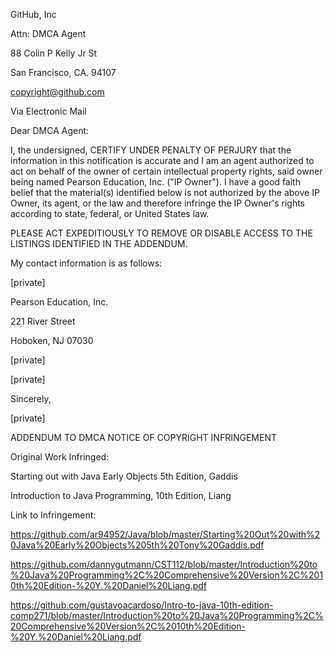 GitHub, Inc

Attn: DMCA Agent

88 Colin P Kelly Jr St

San Francisco, CA. 94107

copyright@github.com 

 

Via Electronic Mail

 

 

Dear DMCA Agent:

 

I, the undersigned, CERTIFY UNDER PENALTY OF PERJURY that the information in this notification is accurate and I am an agent authorized to act on behalf of the owner of certain intellectual property rights, said owner being named Pearson Education, Inc. ("IP Owner"). I have a good faith belief that the material(s) identified below is not authorized by the above IP Owner, its agent, or the law and therefore infringe the IP Owner's rights according to state, federal, or United States law.

 

PLEASE ACT EXPEDITIOUSLY TO REMOVE OR DISABLE ACCESS TO THE LISTINGS IDENTIFIED IN THE ADDENDUM.

 

My contact information is as follows:

 

[private]

Pearson Education, Inc.

221 River Street

Hoboken, NJ 07030

[private]

[private]

 

Sincerely,

 

[private]

 

ADDENDUM TO DMCA NOTICE OF COPYRIGHT INFRINGEMENT

 

Original Work Infringed:

Starting out with Java Early Objects 5th Edition, Gaddis

Introduction to Java Programming, 10th Edition, Liang

 

Link to Infringement:

https://github.com/ar94952/Java/blob/master/Starting%20Out%20with%20Java%20Early%20Objects%205th%20Tony%20Gaddis.pdf

https://github.com/dannygutmann/CST112/blob/master/Introduction%20to%20Java%20Programming%2C%20Comprehensive%20Version%2C%2010th%20Edition-%20Y.%20Daniel%20Liang.pdf

https://github.com/gustavoacardoso/Intro-to-java-10th-edition-comp271/blob/master/Introduction%20to%20Java%20Programming%2C%20Comprehensive%20Version%2C%2010th%20Edition-%20Y.%20Daniel%20Liang.pdf
